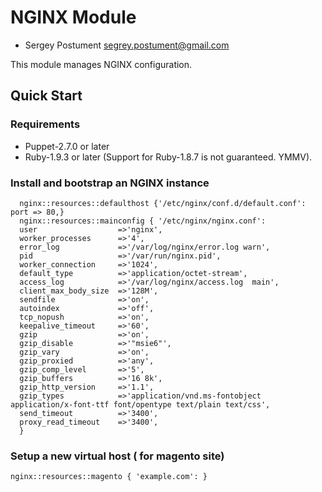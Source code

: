 # NGINX Module

* Sergey Postument <segrey.postument@gmail.com>

This module manages NGINX configuration.

## Quick Start

### Requirements

* Puppet-2.7.0 or later
* Ruby-1.9.3 or later (Support for Ruby-1.8.7 is not guaranteed. YMMV).

### Install and bootstrap an NGINX instance

```puppet
  nginx::resources::defaulthost {'/etc/nginx/conf.d/default.conf': port => 80,}
  nginx::resources::mainconfig { '/etc/nginx/nginx.conf':
  user                  =>'nginx',
  worker_processes      =>'4',
  error_log             =>'/var/log/nginx/error.log warn',
  pid                   =>'/var/run/nginx.pid',
  worker_connection     =>'1024',
  default_type          =>'application/octet-stream',
  access_log            =>'/var/log/nginx/access.log  main',
  client_max_body_size  =>'128M',
  sendfile              =>'on',
  autoindex             =>'off',
  tcp_nopush            =>'on',
  keepalive_timeout     =>'60',
  gzip                  =>'on',
  gzip_disable          =>'"msie6"',
  gzip_vary             =>'on',
  gzip_proxied          =>'any',
  gzip_comp_level       =>'5',
  gzip_buffers          =>'16 8k',
  gzip_http_version     =>'1.1',
  gzip_types            =>'application/vnd.ms-fontobject application/x-font-ttf font/opentype text/plain text/css',
  send_timeout          =>'3400',
  proxy_read_timeout    =>'3400',
  }
```

### Setup a new virtual host ( for magento site)

```puppet
nginx::resources::magento { 'example.com': }
```
